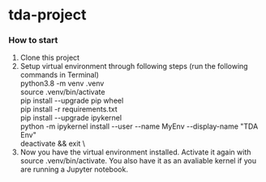 # tda-project

### How to start
1) Clone this project
2) Setup virtual environment through following steps (run the following commands in Terminal)  \
python3.8 -m venv .venv \
source .venv/bin/activate  \
pip install --upgrade pip wheel \
pip install -r requirements.txt \
pip install --upgrade ipykernel \
python -m ipykernel install --user --name MyEnv --display-name "TDA Env" \
deactivate && exit \
3) Now you have the virtual environment installed. Activate it again with source .venv/bin/activate. You also have it as an avaliable kernel if you are running a Jupyter notebook.
